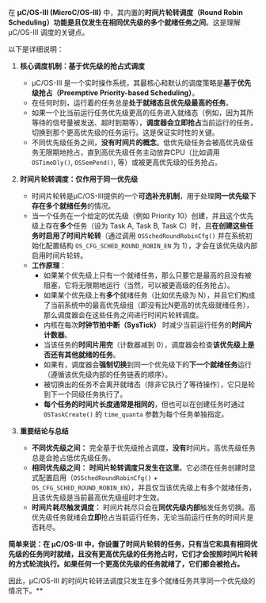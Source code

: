 在 **µC/OS-III (MicroC/OS-III)** 中，其内置的**时间片轮转调度（Round Robin Scheduling）功能是且仅发生在相同优先级的多个就绪任务之间**。这是理解 µC/OS-III 调度的关键点。

以下是详细说明：

1.  **核心调度机制：基于优先级的抢占式调度**
    *   µC/OS-III 是一个实时操作系统，其最核心和默认的调度策略是**基于优先级抢占（Preemptive Priority-based Scheduling）**。
    *   在任何时刻，运行着的任务总是**处于就绪态且优先级最高的任务**。
    *   如果一个比当前运行任务优先级更高的任务进入就绪态（例如，因为其所等待的信号量被发送、超时到期等），**调度器会立即抢占**当前运行的任务，切换到那个更高优先级的任务运行。这是保证实时性的关键。
    *   不同优先级任务之间，**没有时间片的概念**。低优先级任务会被高优先级任务无限期地抢占，直到高优先级任务主动放弃CPU（比如调用 `OSTimeDly()`, `OSSemPend()`, 等）或被更高优先级的任务抢占。

2.  **时间片轮转调度：仅作用于同一优先级**
    *   时间片轮转是µC/OS-III提供的一个**可选补充机制**，用于处理**同一优先级下存在多个就绪任务**的情况。
    *   当一个任务在一个给定的优先级（例如 Priority 10）创建，并且这个优先级上存在**多个**任务（设为 Task A, Task B, Task C）时，且**在创建这些任务时启用了时间片轮转**（通过调用 `OSSchedRoundRobinCfg()` 并在系统初始化配置结构 `OS_CFG_SCHED_ROUND_ROBIN_EN` 为 1），才会在该优先级内部启用时间片轮转。
    *   **工作原理**：
        *   如果某个优先级上只有一个就绪任务，那么只要它是最高的且没有被阻塞，它将无限期地运行（当然，可以被更高级的任务抢占）。
        *   如果某个优先级上有**多个**就绪任务（比如优先级为 N），并且它们构成了当前系统中的最高优先级组（即没有比N更高的优先级就绪任务），那么调度器会在这些任务之间进行时间片轮转调度。
        *   内核在每次**时钟节拍中断（SysTick）** 时减少当前运行任务的**时间片计数器**。
        *   当该任务的**时间片用完**（计数器减到 0），调度器会检查**该优先级上是否还有其他就绪的任务**。
        *   如果有，调度器会**强制切换**到同一个优先级下的**下一个就绪任务**运行（遵循该优先级内部的任务链表的顺序）。
        *   被切换出的任务不会离开就绪态（除非它执行了等待操作），它只是轮到下一个同级任务执行了。
        *   **每个任务的时间片长度通常是相同的**，但也可以在创建任务时通过 `OSTaskCreate()` 的 `time_quanta` 参数为每个任务单独指定。

3.  **重要结论与总结**
    *   **不同优先级之间：** 完全基于优先级抢占调度，**没有**时间片。高优先级任务总是会抢占低优先级任务。
    *   **相同优先级之间：** **时间片轮转调度只发生在这里**。它必须在任务创建时显式配置启用（`OSSchedRoundRobinCfg()` + `OS_CFG_SCHED_ROUND_ROBIN_EN`），并且仅当该优先级上有多个就绪任务，且该优先级是当前最高优先级组时才生效。
    *   **时间片耗尽触发调度：** 时间片耗尽只会在**同优先级内部**触发任务切换。高优先级任务就绪会**立即**抢占当前运行任务，无论当前运行任务的时间片是否耗尽。

**简单来说：在 µC/OS-III 中，你设置了时间片轮转的任务，只有当它和具有相同优先级的任务同时就绪，且没有更高优先级的任务抢占时，它们才会按照时间片轮转的方式轮流执行。如果任何一个更高优先级的任务就绪了，它们都会被抢占。**

因此，µC/OS-III 的时间片轮转法调度只发生在多个就绪任务共享同一个优先级的情况下。**